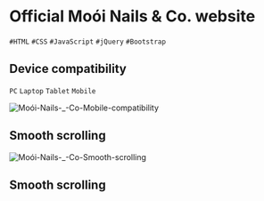 # Official Moói Nails &amp; Co. website

`#HTML` `#CSS` `#JavaScript` `#jQuery` `#Bootstrap`


## Device compatibility
`PC` `Laptop` `Tablet` `Mobile`

![Moói-Nails-_-Co-Mobile-compatibility](https://user-images.githubusercontent.com/50693947/97366599-f7110b00-187d-11eb-9431-41b2c36150b4.gif)



## Smooth scrolling


![Moói-Nails-_-Co-Smooth-scrolling](https://user-images.githubusercontent.com/50693947/97366464-bfa25e80-187d-11eb-874c-d753fc0e998e.gif)



## Smooth scrolling


